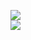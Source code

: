 [![](https://img.shields.io/badge/Made%20With-Github%20Spray-lightgrey.svg?style=for-the-badge&logo=github)](https://github.com/Annihil/github-spray#8587)  
[![](https://i.imgur.com/2DrTn0Z.gif)](https://github.com/Annihil/github-spray)